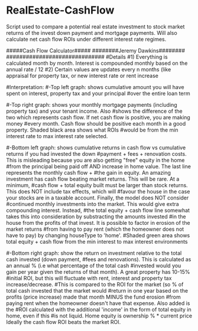 # RealEstate-CashFlow
Script used to compare a potential real estate investment to stock market returns of the invest down payment and mortgage payments. Will also calculate net cash flow ROIs under different interest rate regimes.

#####Cash Flow Calculator#####
########Jeremy Dawkins########
##############################
#Details
#1) Everything is calculated month by month. Interest is compounded monthly based on the annual rate / 12
#2) Certain values are updates every n months (like appraisal for property tax, or new interest rate or rent increase

#Interpretation:
#-Top left graph: shows cumulative amount you will have spent on interest, property tax and your principal
#over the entire loan term

#-Top right graph: shows your monthly mortgage payments (including property tax) and your tenant income. Also
#shows the difference of the two which represents cash flow. If net cash flow is positive, you are making money
#every month. Cash flow should be positive each month in a good property. Shaded black area shows what ROIs
#would be from the min interest rate to max interest rate selected.

#-Bottom left graph: shows cumulative returns in cash flow vs cumulative returns if you had invested the down
#payment + fees + renovation costs. This is misleading because you are also getting "free" equity in the home
#from the principal being paid off AND increase in home value. The last line represents the monthly cash flow +
#the gain in equity. An amazing investment has cash flow beating market returns. This will be rare. At a minimum,
#cash flow + total equity built must be larger than stock returns. This does NOT include tax effects, which will
#favour the house in the case your stocks are in a taxable account. Finally, the model does NOT consider
#continued monthly investments into the market. This would give extra compounding interest. Instead,
#the total equity + cash flow line somewhat takes this into consideration by substracting the amounts invested
#in the house from the profits of that invest. It is possible to factor in erosion of the market returns
#from having to pay rent (which the homeowner does not have to pay) by changing houseType to 'home'.
#Shaded green area shows total equity + cash flow from the min interest to max interest environments

#-Bottom right graph: show the return on investment relative to the total cash invested (down payment,
#fees and renovations). This is calculated as an annual % (i.e what percentage of the total cash
#invested would you gain per year given the returns of that month). A great property has 10-15%
#initial ROI, but this will fluctuate with rent, interest and property tax increase/decrease.
#This is compared to the ROI for the market (so % of total cash invested that the market would
#return in one year based on the profits (price increase) made that month MINUS the fund erosion
#from paying rent when the homeowner doesn't have that expense. Also added is the
#ROI calculated with the additional 'income' in the form of total equity in home, even if this
#is not liquid. Home equity is ownership % * current price Ideally the cash flow ROI beats the market ROI.
